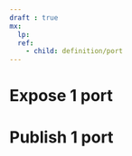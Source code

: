 ```yaml
---
draft : true
mx:  
  lp:
  ref:
    - child: definition/port
---
```


# Expose 1 port
# Publish 1 port